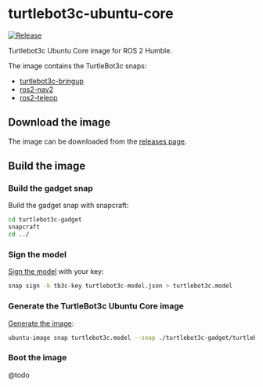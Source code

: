 # turtlebot3c-ubuntu-core

[![Release](https://img.shields.io/github/release/ubuntu-robotics/turtlebot3c-ubuntu-core.svg)](https://github.com/ubuntu-robotics/turtlebot3c-ubuntu-core/releases/latest)

Turtlebot3c Ubuntu Core image for ROS 2 Humble.

The image contains the TurtleBot3c snaps:

- [turtlebot3c-bringup](https://snapcraft.io/turtlebot3c-bringup)
- [ros2-nav2](https://snapcraft.io/ros2-nav2)
- [ros2-teleop](https://snapcraft.io/ros2-teleop)

## Download the image

The image can be downloaded from the
[releases page](https://github.com/ubuntu-robotics/turtlebot3c-ubuntu-core/releases).

## Build the image

### Build the gadget snap

Build the gadget snap with snapcraft:

```bash
cd turtlebot3c-gadget
snapcraft
cd ../
```

### Sign the model

[Sign the model](https://ubuntu.com/core/docs/sign-model-assertion) with your key:

```bash
snap sign -k tb3c-key turtlebot3c-model.json > turtlebot3c.model
```

### Generate the TurtleBot3c Ubuntu Core image

[Generate the image](https://ubuntu.com/core/docs/build-write-image):

```bash
ubuntu-image snap turtlebot3c.model --snap ./turtlebot3c-gadget/turtlebot3c-*.snap
```

### Boot the image

@todo
